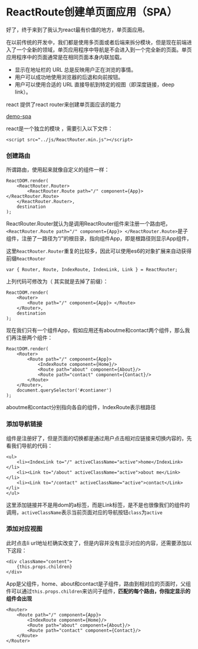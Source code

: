 # ReactRoute创建单页面应用（SPA）

好了，终于来到了我认为react最有价值的地方，单页面应用。

在以前传统的开发中，我们都是使用多页面或者后端来拆分模块，但是现在前端进入了一个全新的领域，单页应用程序中导航是不会进入到一个完全新的页面。单页应用程序中的页面通常是在相同页面本身内联加载。

- 显示在地址栏的 URL 总是反映用户正在浏览的事情。
- 用户可以成功地使用浏览器的后退和向前按钮。
- 用户可以使用合适的 URL 直接导航到特定的视图（即深度链接，deep link）。

react 提供了react router来创建单页面应该的能力

<a href="https://github.com/hsian/react-tutorial/blob/master/demo/demo-spa.html">demo-spa</a>

react是一个独立的模块 ，需要引入以下文件：

`<script src="../js/ReactRouter.min.js"></script> `

### 创建路由

所谓路由，使用起来就像自定义的组件一样：

	ReactDOM.render( 
		<ReactRouter.Router> 
			<ReactRouter.Route path="/" component={App}> </ReactRouter.Route> 
		</ReactRouter.Router>, 
		destination 
	);

ReactRouter.Router就认为是调用ReactRouter组件来注册一个路由吧，`<ReactRouter.Route path="/" component={App}> </ReactRouter.Route>`是子组件，注册了一路径为“/”的根目录，指向组件App，即是根路径则显示App组件，

这里`ReactRouter.Router`重复的比较多，因此可以使用es6的对象扩展来自动获得前缀`ReactRouter`

	var { Router, Route, IndexRoute, IndexLink, Link } = ReactRouter;

上列代码可修改为（	其实就是去掉了前缀）：

	ReactDOM.render( 
		<Router> 
			<Route path="/" component={App}> </Route> 
		</Router>, 
		destination 
	);

现在我们只有一个组件App，假如应用还有aboutme和contact两个组件，那么我们再注册两个组件：

	ReactDOM.render(
		<Router>
			<Route path="/" component={App}>
				<IndexRoute component={Home}/>
				<Route path="about" component={About}/>
				<Route path="contact" component={Contact}/>
			</Route>
		</Router>,
		document.querySelector('#contianer')
	);

aboutme和contact分别指向各自的组件，IndexRoute表示根路径

### 添加导航链接

组件是注册好了，但是页面的切换都是通过用户点击相对应链接来切换内容的，先看我们导航的代码：

	<ul>
		<li><IndexLink to="/" activeClassName="active">home</IndexLink></li>
		<li><Link to="/about" activeClassName="active">about me</Link></li>
		<li><Link to="/contact" activeClassName="active">contact</Link></li>
	</ul>

这里添加链接并不是用dom的a标签，而是Link标签，是不是也很像我们的组件的调用，`activeClassName`表示当前页面对应的导航按钮`class`为`active`

### 添加对应视图

此时点击li url地址栏确实改变了，但是内容并没有显示对应的内容，还需要添加以下这段：

	<div className="content">
		{this.props.children}
	</div>

App是父组件，home、about和contact是子组件，路由到相对应的页面时，父组件可以通过`this.props.children`来访问子组件，**匹配的每个路由，你指定显示的组件会出现**

	<Router>
		<Route path="/" component={App}>
			<IndexRoute component={Home}/>
			<Route path="about" component={About}/>
			<Route path="contact" component={Contact}/>
		</Route>
	</Router>

	
